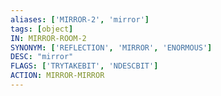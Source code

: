 ```yaml
---
aliases: ['MIRROR-2', 'mirror']
tags: [object]
IN: MIRROR-ROOM-2
SYNONYM: ['REFLECTION', 'MIRROR', 'ENORMOUS']
DESC: "mirror"
FLAGS: ['TRYTAKEBIT', 'NDESCBIT']
ACTION: MIRROR-MIRROR
---
```

